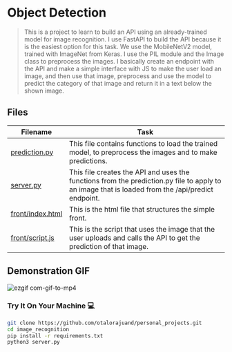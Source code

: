 # Object Detection

> This is a project to learn to build an API using an already-trained model for image recognition. I use FastAPI to build the API because it is the easiest option for this task. We use the MobileNetV2 model, trained with ImageNet from Keras. I use the PIL module and the Image class to preprocess the images. I basically create an endpoint with the API and make a simple interface with JS to make the user load an image, and then use that image, preprocess and use the model to predict the category of that image and return it in a text below the shown image. 

## Files

| Filename | Task |
| ------ | ------------------------------------------------- | 
| [prediction.py](https://github.com/otalorajuand/personal_projects/blob/main/image_recognition_api/prediction.py)| This file contains functions to load the trained model, to preprocess the images and to make predictions. | 
| [server.py](https://github.com/otalorajuand/personal_projects/blob/main/image_recognition_api/server.py)| This file creates the API and uses the functions from the prediction.py file to apply to an image that is loaded from the /api/predict endpoint. | 
| [front/index.html](https://github.com/otalorajuand/personal_projects/blob/main/image_recognition_api/front/index.html)| This is the html file that structures the simple front. | 
| [front/script.js](https://github.com/otalorajuand/personal_projects/blob/main/image_recognition_api/front/script.js)| This is the script that uses the image that the user uploads and calls the API to get the prediction of that image. | 


## Demonstration GIF

![ezgif com-gif-to-mp4](https://github.com/otalorajuand/personal_projects/assets/22607461/73273e65-e964-46bd-aa52-08500515671a)


### Try It On Your Machine :computer:
```bash
git clone https://github.com/otalorajuand/personal_projects.git
cd image_recognition
pip install -r requirements.txt
python3 server.py
```
